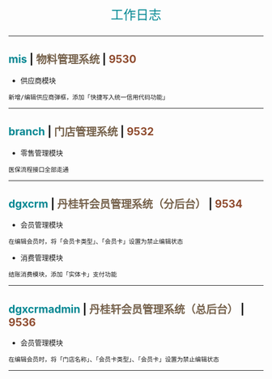 <p align="center" style="font-size: 25px; color: #008792;">工作日志</p>

---

## <span style="color: #008792;">mis</span> | <span style="color: #76624c;">物料管理系统</span> | <span style="color: #8f4b2e;">9530</span>

- 供应商模块

```
新增/编辑供应商弹框，添加「快捷写入统一信用代码功能」
```

---

## <span style="color: #008792;">branch</span> | <span style="color: #76624c;">门店管理系统</span> | <span style="color: #8f4b2e;">9532</span>

- 零售管理模块

```
医保流程接口全部走通
```

---

## <span style="color: #008792;">dgxcrm</span> | <span style="color: #76624c;">丹桂轩会员管理系统（分后台）</span> | <span style="color: #8f4b2e;">9534</span>

- 会员管理模块

```
在编辑会员时，将「会员卡类型」、「会员卡」设置为禁止编辑状态
```

- 消费管理模块

```
结账消费模块，添加「实体卡」支付功能
```

---

## <span style="color: #008792;">dgxcrmadmin</span> | <span style="color: #76624c;">丹桂轩会员管理系统（总后台）</span> | <span style="color: #8f4b2e;">9536</span>

- 会员管理模块

```
在编辑会员时，将「门店名称」、「会员卡类型」、「会员卡」设置为禁止编辑状态
```

---
